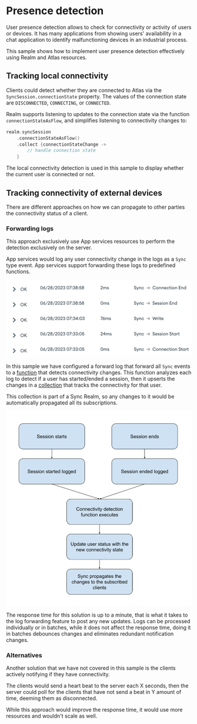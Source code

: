 # Presence detection

User presence detection allows to check for connectivity or activity of users or devices. It has many
applications from showing users' availability in a chat application to identify malfunctioning devices in an industrial process.

This sample shows how to implement user presence detection effectively using Realm and Atlas resources.

## Tracking local connectivity

Clients could detect whether they are connected to Atlas via the `SyncSession.connectionState` 
property. The values of the connection state are `DISCONNECTED`, `CONNECTING`, or `CONNECTED`.

Realm supports listening to updates to the connection state via the function `connectionStateAsFlow`, and simplifies listening to 
connectivity changes to:

```kotlin
realm.syncSession
    .connectionStateAsFlow()
    .collect {connectionStateChange ->
        // handle connection state
    }
```

The local connectivity detection is used in this sample to display whether the current user is connected or not.

## Tracking connectivity of external devices

There are different approaches on how we can propagate to other parties the connectivity status of a 
client.

### Forwarding logs

This approach exclusively use App services resources to perform the detection exclusively on the server.

App services would log any user connectivity change in the logs as a `Sync` type event. App services support forwarding these logs to predefined functions.

![logs sample](logs.png "Logs")

In this sample we have configured a forward log that forward all `Sync` events to a [function](functions/logPresenceDetector.js) that detects connectivity changes. This function analyzes each log to detect if a user has started/ended a session, then it upserts the changes in a [collection](data_sources/mongodb-atlas/presence-detection/user_status/schema.json) that tracks the connectivity for that user.

This collection is part of a Sync Realm, so any changes to it would be automatically propagated all its subscriptions.

![Flow](presence-flow.svg "Flow")

The response time for this solution is up to a minute, that is what it takes to the log forwarding feature to post any new updates. Logs can be processed individually or in batches, while it does not affect the response time, doing it in batches debounces changes and eliminates redundant notification changes.

### Alternatives

Another solution that we have not covered in this sample is the clients actively notifying if they have connectivity. 

The clients would send a heart beat to the server each X seconds, then the server could poll for the clients that have not send a beat in Y amount of time, deeming them as disconnected.

While this approach would improve the response time, it would use more resources and wouldn't scale as well.
